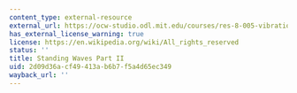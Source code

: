```yaml
---
content_type: external-resource
external_url: https://ocw-studio.odl.mit.edu/courses/res-8-005-vibrations-and-waves-problem-solving-fall-2012/pages/problem-solving-videos/standing-waves-part-ii-1
has_external_license_warning: true
license: https://en.wikipedia.org/wiki/All_rights_reserved
status: ''
title: Standing Waves Part II
uid: 2d09d36a-cf49-413a-b6b7-f5a4d65ec349
wayback_url: ''
---
```

